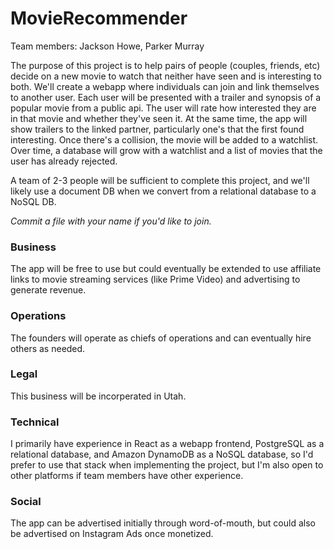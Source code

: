 # MovieRecommender
Team members: Jackson Howe, Parker Murray

The purpose of this project is to help pairs of people (couples, friends, etc) decide on a new movie to watch that neither have seen and is interesting to both.
We'll create a webapp where individuals can join and link themselves to another user. Each user will be presented with a trailer and synopsis of a popular movie
from a public api. The user will rate how interested they are in that movie and whether they've seen it. At the same time, the app will show trailers to the linked
partner, particularly one's that the first found interesting. Once there's a collision, the movie will be added to a watchlist. Over time, a database will grow
with a watchlist and a list of movies that the user has already rejected.

A team of 2-3 people will be sufficient to complete this project, and we'll likely use a document DB when we convert from a relational database to a NoSQL DB.

_Commit a file with your name if you'd like to join._

### Business
The app will be free to use but could eventually be extended to use affiliate links to movie streaming services (like Prime Video) and advertising to generate
revenue.

### Operations
The founders will operate as chiefs of operations and can eventually hire others as needed.

### Legal
This business will be incorperated in Utah.

### Technical
I primarily have experience in React as a webapp frontend, PostgreSQL as a relational database, and Amazon DynamoDB as a NoSQL database, so I'd prefer to use that
stack when implementing the project, but I'm also open to other platforms if team members have other experience.

### Social
The app can be advertised initially through word-of-mouth, but could also be advertised on Instagram Ads once monetized.
